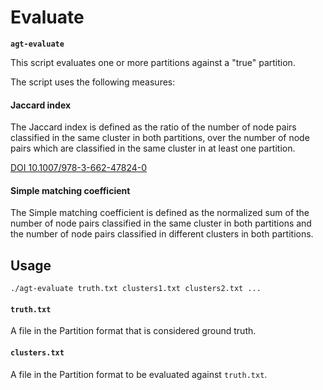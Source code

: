 # Evaluate

**`agt-evaluate`**

This script evaluates one or more partitions against a "true" partition.

The script uses the following measures:

#### Jaccard index

The Jaccard index is defined as the ratio of the number of node pairs classified
in the same cluster in both partitions, over the number of node pairs which are
classified in the same cluster in at least one partition.

[DOI 10.1007/978-3-662-47824-0](https://doi.org/10.1007/978-3-662-47824-0_2)

#### Simple matching coefficient

The Simple matching coefficient is defined as the normalized sum of the number
of node pairs classified in the same cluster in both partitions and the number
of node pairs classified in different clusters in both partitions.

## Usage

```
./agt-evaluate truth.txt clusters1.txt clusters2.txt ...
```

#### `truth.txt`

A file in the Partition format that is considered ground truth.

#### `clusters.txt`

A file in the Partition format to be evaluated against `truth.txt`.
